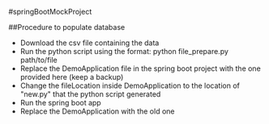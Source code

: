 #springBootMockProject

##Procedure to populate database
- Download the csv file containing the data
- Run the python script using the format: python file_prepare.py path/to/file
- Replace the DemoApplication file in the spring boot project with the one provided here (keep a backup)
- Change the fileLocation inside DemoApplication to the location of "new.py" that the python script generated
- Run the spring boot app
- Replace the DemoApplication with the old one